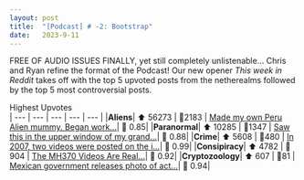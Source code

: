 ```yaml
---
layout: post
title:  "[Podcast] # -2: Bootstrap"
date:   2023-9-11
---
```


<style>
td, th {
   border: none!important;
}
</style>

FREE OF AUDIO ISSUES FINALLY, yet still completely unlistenable... Chris and Ryan refine the format of the Podcast!  Our new opener *This week in Reddit* takes off with the top 5 upvoted posts from the netherealms followed by the top 5 most controversial posts.


Highest Upvotes <br>
| --- | --- | --- | --- | --- |
|**Aliens**| ⬆ 56273 | 💬2183 |  [Made my own Peru Alien mummy. Began work...](https://i.redd.it/wxno3xo292ob1.png)| 🤼 0.85|
|**Paranormal**| ⬆ 10285 | 💬1347 |  [Saw this in the upper window of my grand...](https://i.redd.it/6z3fyklkpbnb1.jpg)| 🤼 0.88|
|**Crime**| ⬆ 5608 | 💬480 |  [In 2007, two videos were posted on the i...](https://www.fbi.gov/wanted/ecap/unknown-suspect-1)| 🤼 0.99|
|**Consipiracy**| ⬆ 4782 | 💬904 |  [The MH370 Videos Are Real...](https://www.reddit.com/r/conspiracy/comments/16gom4a/the_mh370_videos_are_real/)| 🤼 0.92|
|**Cryptozoology**| ⬆ 607 | 💬81 |  [Mexican government releases photo of act...](https://i.redd.it/mlxi5m2l2gob1.jpg)| 🤼 0.94|


